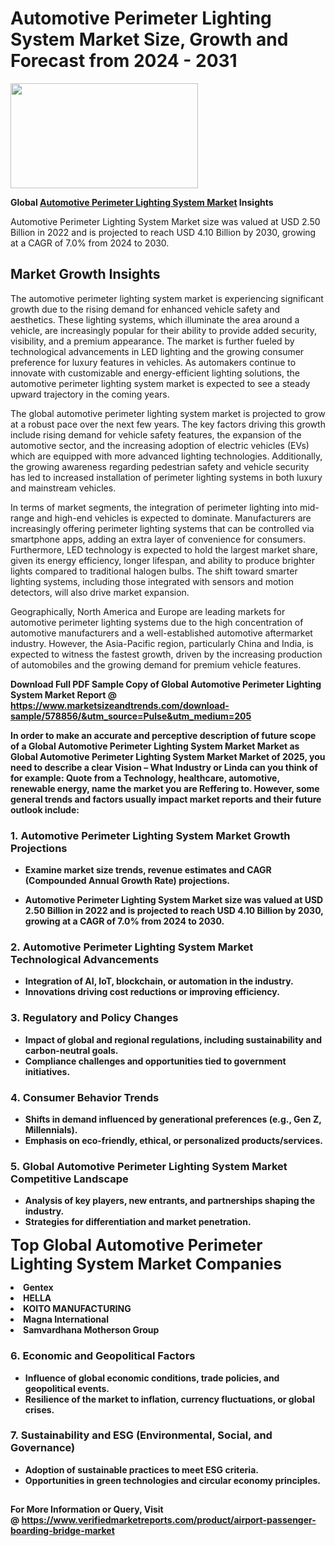 <H1>Automotive Perimeter Lighting System Market Size, Growth and Forecast from 2024 - 2031</H1><img class="aligncenter size-medium wp-image-584254" src="https://thirdeyenews.in/wp-content/uploads/2024/09/Global-Market-Research-300x168.jpeg" alt="" width="300" height="168" /><p><strong>Global&nbsp;<a href="https://www.marketsizeandtrends.com/download-sample/578856/&amp;utm_source=Pulse&amp;utm_medium=205">Automotive Perimeter Lighting System Market</a> Insights</strong></p><p>Automotive Perimeter Lighting System Market size was valued at USD 2.50 Billion in 2022 and is projected to reach USD 4.10 Billion by 2030, growing at a CAGR of 7.0% from 2024 to 2030.</p><p><h2>Market Growth Insights</h2> <p>The automotive perimeter lighting system market is experiencing significant growth due to the rising demand for enhanced vehicle safety and aesthetics. These lighting systems, which illuminate the area around a vehicle, are increasingly popular for their ability to provide added security, visibility, and a premium appearance. The market is further fueled by technological advancements in LED lighting and the growing consumer preference for luxury features in vehicles. As automakers continue to innovate with customizable and energy-efficient lighting solutions, the automotive perimeter lighting system market is expected to see a steady upward trajectory in the coming years.</p> <p><strong></strong></p> <p>The global automotive perimeter lighting system market is projected to grow at a robust pace over the next few years. The key factors driving this growth include rising demand for vehicle safety features, the expansion of the automotive sector, and the increasing adoption of electric vehicles (EVs) which are equipped with more advanced lighting technologies. Additionally, the growing awareness regarding pedestrian safety and vehicle security has led to increased installation of perimeter lighting systems in both luxury and mainstream vehicles.</p> <p>In terms of market segments, the integration of perimeter lighting into mid-range and high-end vehicles is expected to dominate. Manufacturers are increasingly offering perimeter lighting systems that can be controlled via smartphone apps, adding an extra layer of convenience for consumers. Furthermore, LED technology is expected to hold the largest market share, given its energy efficiency, longer lifespan, and ability to produce brighter lights compared to traditional halogen bulbs. The shift toward smarter lighting systems, including those integrated with sensors and motion detectors, will also drive market expansion.</p> <p>Geographically, North America and Europe are leading markets for automotive perimeter lighting systems due to the high concentration of automotive manufacturers and a well-established automotive aftermarket industry. However, the Asia-Pacific region, particularly China and India, is expected to witness the fastest growth, driven by the increasing production of automobiles and the growing demand for premium vehicle features.</p> <p><strong></p><p><span class=""><strong>Download Full PDF Sample Copy of Global Automotive Perimeter Lighting System Market Report</strong> @ <a href="https://www.marketsizeandtrends.com/download-sample/578856/&amp;utm_source=Pulse&amp;utm_medium=205" target="_blank">https://www.marketsizeandtrends.com/download-sample/578856/&amp;utm_source=Pulse&amp;utm_medium=205</a></span></p><p>In order to make an accurate and perceptive description of future scope of a Global&nbsp;Automotive Perimeter Lighting System Market Market as Global&nbsp;Automotive Perimeter Lighting System Market Market of 2025, you need to describe a clear Vision &ndash; What Industry or Linda can you think of for example: Quote from a Technology, healthcare, automotive, renewable energy, name the market you are Reffering to. However, some general trends and factors usually impact market reports and their future outlook include:</p><h3>1.&nbsp;<strong>Automotive Perimeter Lighting System Market Growth Projections</strong></h3><ul><li>Examine market size trends, revenue estimates and CAGR (Compounded Annual Growth Rate) projections.</li><li><p>Automotive Perimeter Lighting System Market size was valued at USD 2.50 Billion in 2022 and is projected to reach USD 4.10 Billion by 2030, growing at a CAGR of 7.0% from 2024 to 2030.</p></li></ul><h3>2.&nbsp;<strong>Automotive Perimeter Lighting System Market Technological Advancements</strong></h3><ul><li>Integration of AI, IoT, blockchain, or automation in the industry.</li><li>Innovations driving cost reductions or improving efficiency.</li></ul><h3>3.&nbsp;<strong>Regulatory and Policy Changes</strong></h3><ul><li>Impact of global and regional regulations, including sustainability and carbon-neutral goals.</li><li>Compliance challenges and opportunities tied to government initiatives.</li></ul><h3>4.&nbsp;<strong>Consumer Behavior Trends</strong></h3><ul><li>Shifts in demand influenced by generational preferences (e.g., Gen Z, Millennials).</li><li>Emphasis on eco-friendly, ethical, or personalized products/services.</li></ul><h3>5.&nbsp;<strong>Global Automotive Perimeter Lighting System Market Competitive Landscape</strong></h3><ul><li>Analysis of key players, new entrants, and partnerships shaping the industry.</li><li>Strategies for differentiation and market penetration.</li></ul><p data-pm-slice="1 1 []"><span style="color: inherit; font-family: inherit; font-size: 25px;">Top Global Automotive Perimeter Lighting System Market Companies</span></p><div class="" data-test-id=""><p><li>Gentex</li><li> HELLA</li><li> KOITO MANUFACTURING</li><li> Magna International</li><li> Samvardhana Motherson Group</li></p></div><h3>6.&nbsp;<strong>Economic and Geopolitical Factors</strong></h3><ul><li>Influence of global economic conditions, trade policies, and geopolitical events.</li><li>Resilience of the market to inflation, currency fluctuations, or global crises.</li></ul><h3>7.&nbsp;<strong>Sustainability and ESG (Environmental, Social, and Governance)</strong></h3><ul><li>Adoption of sustainable practices to meet ESG criteria.</li><li>Opportunities in green technologies and circular economy principles.</li></ul><h2><strong style="font-size: 14px;">For More Information or Query, Visit @&nbsp;</strong><a style="background-color: #ffffff; font-size: 14px;" href="https://www.marketsizeandtrends.com/report/automotive-perimeter-lighting-system-market/" target="_blank">https://www.verifiedmarketreports.com/product/airport-passenger-boarding-bridge-market</a></h2>
